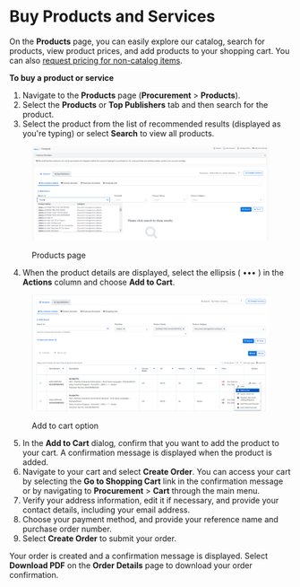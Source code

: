 # Buy Products and Services

On the **Products** page, you can easily explore our catalog, search for products, view product prices, and add products to your shopping cart. You can also [request pricing for non-catalog items](special-quotes/request-pricing-for-non-catalog-products.md).&#x20;

&#x20;**To buy a product or service**

1. Navigate to the **Products** page (**Procurement** > **Products**).
2. Select the **Products** or **Top Publishers** tab and then search for the product.
3. Select the product from the list of recommended results (displayed as you're typing) or select **Search** to view all products. &#x20;

<figure><img src="../../.gitbook/assets/image (1126).png" alt=""><figcaption><p>Products page</p></figcaption></figure>

4. When the product details are displayed, select the ellipsis ( ••• ) in the **Actions** column and choose **Add to Cart**.&#x20;

<figure><img src="../../.gitbook/assets/image (1127).png" alt=""><figcaption><p>Add to cart option</p></figcaption></figure>

5. In the **Add to Cart** dialo&#x67;_, &#x63;_&#x6F;nfirm that you want to add the product to your cart. A confirmation message is displayed when the product is added.
6. Navigate to your cart and select **Create Order**. You can access your cart by selecting the **Go to Shopping Cart** link in the confirmation message or by navigating to **Procurement** > **Cart** through the main menu.
7. Verify your address information, edit it if necessary, and provide your contact details, including your email address.
8. Choose your payment method, and provide your reference name and purchase order number.
9. Select **Create Order** to submit your order.

Your order is created and a confirmation message is displayed. Select **Download PDF** on the **Order Details** page to download your order confirmation.
